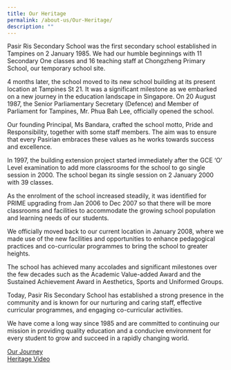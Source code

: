 ```yaml
---
title: Our Heritage
permalink: /about-us/Our-Heritage/
description: ""
---
```

Pasir Ris Secondary School was the first secondary school established in Tampines on 2 January 1985. We had our humble beginnings with 11 Secondary One classes and 16 teaching staff at Chongzheng Primary School, our temporary school site. 

  

4 months later, the school moved to its new school building at its present location at Tampines St 21. It was a significant milestone as we embarked on a new journey in the education landscape in Singapore. On 20 August 1987, the Senior Parliamentary Secretary (Defence) and Member of Parliament for Tampines, Mr. Phua Bah Lee, officially opened the school. 

  

Our founding Principal, Ms Bandara, crafted the school motto, Pride and Responsibility, together with some staff members. The aim was to ensure that every Pasirian embraces these values as he works towards success and excellence. 

  

In 1997, the building extension project started immediately after the GCE ‘O’ Level examination to add more classrooms for the school to go single session in 2000. The school began its single session on 2 January 2000 with 39 classes. 

  

As the enrolment of the school increased steadily, it was identified for PRIME upgrading from Jan 2006 to Dec 2007 so that there will be more classrooms and facilities to accommodate the growing school population and learning needs of our students.

  

We officially moved back to our current location in January 2008, where we made use of the new facilities and opportunities to enhance pedagogical practices and co-curricular programmes to bring the school to greater heights. 

  

The school has achieved many accolades and significant milestones over the few decades such as the Academic Value-added Award and the Sustained Achievement Award in Aesthetics, Sports and Uniformed Groups.

  

Today, Pasir Ris Secondary School has established a strong presence in the community and is known for our nurturing and caring staff, effective curricular programmes, and engaging co-curricular activities.

  

We have come a long way since 1985 and are committed to continuing our mission in providing quality education and a conducive environment for every student to grow and succeed in a rapidly changing world.

[Our Journey](/our-heritage/Our-Journey/)<br>
[Heritage Video](/our-heritage/Heritage-Video)